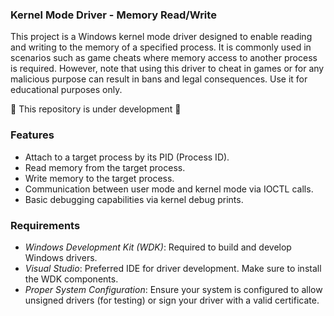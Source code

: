 ### Kernel Mode Driver - Memory Read/Write 

This project is a Windows kernel mode driver designed to enable reading and writing to the memory of a specified process. It is commonly used in scenarios such as game cheats where memory access to another process is required. However, note that using this driver to cheat in games or for any malicious purpose can result in bans and legal consequences. Use it for educational purposes only.

🚧 This repository is under development 🚧

### Features 
  - Attach to a target process by its PID (Process ID).
  - Read memory from the target process.
  - Write memory to the target process.
  - Communication between user mode and kernel mode via IOCTL calls.
  - Basic debugging capabilities via kernel debug prints.

### Requirements 

  - *Windows Development Kit (WDK)*: Required to build and develop Windows drivers.
  - *Visual Studio*: Preferred IDE for driver development. Make sure to install the WDK components.
  - *Proper System Configuration*: Ensure your system is configured to allow unsigned drivers (for testing) or sign your driver with a valid certificate.

